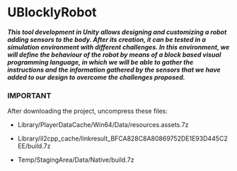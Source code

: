# UBlocklyRobot
***This tool development in Unity allows designing and customizing a robot adding sensors to the body. After its creation, it can be tested in a simulation environment with different challenges. In this environment, we will define the behaviour of the robot by means of a block based visual programming language, in which we will be able to gather the instructions and the information gathered by the sensors that we have added to our design to overcome the challenges proposed.***

### IMPORTANT
After downloading the project, uncompress these files:

* Library/PlayerDataCache/Win64/Data/resources.assets.7z

* Library/il2cpp_cache/linkresult_BFCA828C8A80869752DE1E93D445C2EE/build.7z

* Temp/StagingArea/Data/Native/build.7z
